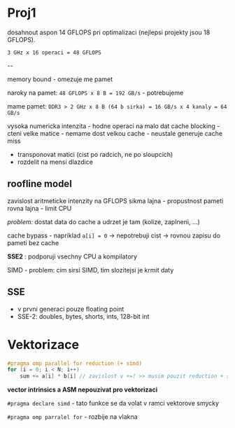 # Proj1

dosahnout aspon 14 GFLOPS pri optimalizaci (nejlepsi projekty jsou 18 GFLOPS).

`3 GHz x 16 operaci = 48 GFLOPS`

--

memory bound - omezuje me pamet

naroky na pamet: `48 GFLOPS x 8 B = 192 GB/s` - potrebujeme

mame pamet: `DDR3 > 2 GHz x 8 B (64 b sirka) = 16 GB/s x 4 kanaly = 64 GB/s`

vysoka numericka intenzita - hodne operaci na malo dat
cache blocking - cteni velke matice - nemame dost velkou cache - neustale generuje cache miss
* transponovat matici (cist po radcich, ne po sloupcich)
* rozdelit na mensi dlazdice

## roofline model
zavislost aritmeticke intenzity na GFLOPS
sikma lajna - propustnost pameti
rovna lajna - limit CPU

*problem:* dostat data do cache a udrzet je tam (kolize, zaplneni, …)

cache bypass - napriklad `a[i] = 0` -> nepotrebuji cist -> rovnou zapisu do pameti bez cache

**SSE2** : podporuji vsechny CPU a kompilatory

SIMD - problem: cim sirsi SIMD, tim slozitejsi je krmit daty

## SSE
* v prvni generaci pouze floating point
* SSE-2: doubles, bytes, shorts, ints, 128-bit int


# Vektorizace
```C
#pragma omp parallel for reduction (+ simd)
for (i = 0; i < N; i++)
	sum += a[i] * b[i] // zavislost v +=! >> musim pouzit reduction + simd
```

**vector intrinsics a ASM nepouzivat pro vektorizaci**

`#pragma declare simd` - tato funkce se da volat v ramci vektorove smycky

`#pragma omp parralel for` - rozbije na vlakna

